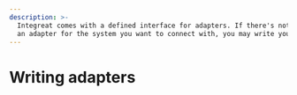 ```yaml
---
description: >-
  Integreat comes with a defined interface for adapters. If there's not already
  an adapter for the system you want to connect with, you may write your own.
---
```


# Writing adapters

